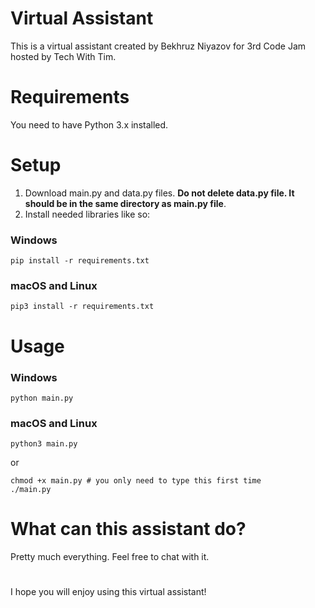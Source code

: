 # Virtual Assistant
This is a virtual assistant created by Bekhruz Niyazov for 3rd Code Jam hosted by Tech With Tim.
# Requirements
You need to have Python 3.x installed.
# Setup
1. Download main.py and data.py files. **Do not delete data.py file. It should be in the same directory as main.py file**.
2. Install needed libraries like so:
### Windows
```
pip install -r requirements.txt
```
### macOS and Linux
```
pip3 install -r requirements.txt
```
# Usage
### Windows
```
python main.py
```
### macOS and Linux
```
python3 main.py
```
or
```
chmod +x main.py # you only need to type this first time
./main.py
```

# What can this assistant do?
Pretty much everything. Feel free to chat with it.
#
I hope you will enjoy using this virtual assistant!
